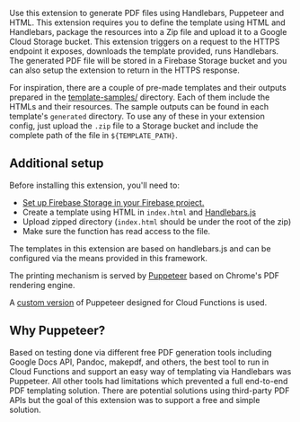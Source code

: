 Use this extension to generate PDF files using Handlebars, Puppeteer and HTML.
This extension requires you to define the template using HTML and Handlebars,
package the resources into a Zip file and upload it to a Google Cloud Storage
bucket. This extension triggers on a request to the HTTPS endpoint it exposes,
downloads the template provided, runs Handlebars. The generated PDF file will be
stored in a Firebase Storage bucket and you can also setup the extension to
return in the HTTPS response.

For inspiration, there are a couple of pre-made templates and their outputs
prepared in the [template-samples/](/template-samples) directory. Each of them
include the HTMLs and their resources. The sample outputs can be found in each
template's `generated` directory. To use any of these in your extension config,
just upload the `.zip` file to a Storage bucket and include the complete path of
the file in `${TEMPLATE_PATH}`.

## Additional setup

Before installing this extension, you'll need to:

- [Set up Firebase Storage in your Firebase project.](https://firebase.google.com/docs/storage)
- Create a template using HTML in `index.html` and [Handlebars.js](https://handlebarsjs.com)
- Upload zipped directory (`index.html` should be under the root of the zip)
- Make sure the function has read access to the file.

The templates in this extension are based on handlebars.js and can be configured
via the means provided in this framework.

The printing mechanism is served by [Puppeteer](https://pptr.dev/) based on
Chrome's PDF rendering engine.

A [custom version](https://github.com/alixaxel/chrome-aws-lambda) of Puppeteer
designed for Cloud Functions is used.

## Why Puppeteer?

Based on testing done via different free PDF generation tools including Google
Docs API, Pandoc, makepdf, and others, the best tool to run in Cloud Functions
and support an easy way of templating via Handlebars was Puppeteer. All other
tools had limitations which prevented a full end-to-end PDF templating solution.
There are potential solutions using third-party PDF APIs but the goal of this
extension was to support a free and simple solution.
